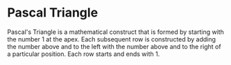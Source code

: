 # Pascal Triangle
Pascal's Triangle is a mathematical construct that is formed by starting with the number 1 at the apex. Each subsequent row is constructed by adding the number above and to the left with the number above and to the right of a particular position. Each row starts and ends with 1. 